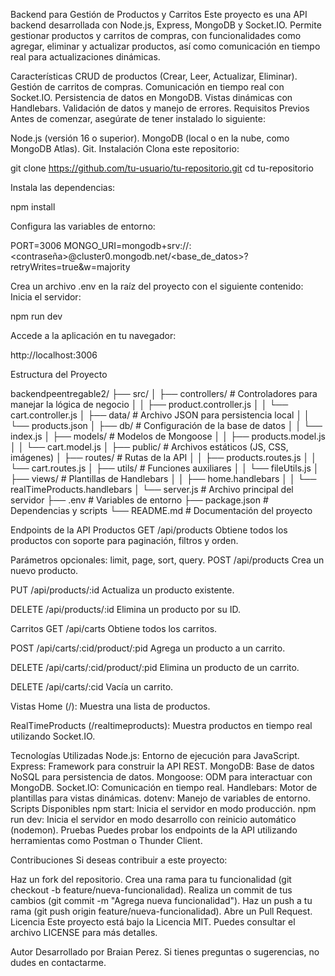 Backend para Gestión de Productos y Carritos
Este proyecto es una API backend desarrollada con Node.js, Express, MongoDB y Socket.IO. Permite gestionar productos y carritos de compras, con funcionalidades como agregar, eliminar y actualizar productos, así como comunicación en tiempo real para actualizaciones dinámicas.

Características
CRUD de productos (Crear, Leer, Actualizar, Eliminar).
Gestión de carritos de compras.
Comunicación en tiempo real con Socket.IO.
Persistencia de datos en MongoDB.
Vistas dinámicas con Handlebars.
Validación de datos y manejo de errores.
Requisitos Previos
Antes de comenzar, asegúrate de tener instalado lo siguiente:

Node.js (versión 16 o superior).
MongoDB (local o en la nube, como MongoDB Atlas).
Git.
Instalación
Clona este repositorio:

git clone https://github.com/tu-usuario/tu-repositorio.git
cd tu-repositorio

Instala las dependencias:

npm install

Configura las variables de entorno:

PORT=3006
MONGO_URI=mongodb+srv://<usuario>:<contraseña>@cluster0.mongodb.net/<base_de_datos>?retryWrites=true&w=majority

Crea un archivo .env en la raíz del proyecto con el siguiente contenido:
Inicia el servidor:

npm run dev

Accede a la aplicación en tu navegador:

http://localhost:3006

Estructura del Proyecto

backendpeentregable2/
├── src/
│   ├── controllers/       # Controladores para manejar la lógica de negocio
│   │   ├── product.controller.js
│   │   └── cart.controller.js
│   ├── data/              # Archivo JSON para persistencia local
│   │   └── products.json
│   ├── db/                # Configuración de la base de datos
│   │   └── index.js
│   ├── models/            # Modelos de Mongoose
│   │   ├── products.model.js
│   │   └── cart.model.js
│   ├── public/            # Archivos estáticos (JS, CSS, imágenes)
│   ├── routes/            # Rutas de la API
│   │   ├── products.routes.js
│   │   └── cart.routes.js
│   ├── utils/             # Funciones auxiliares
│   │   └── fileUtils.js
│   ├── views/             # Plantillas de Handlebars
│   │   ├── home.handlebars
│   │   └── realTimeProducts.handlebars
│   └── server.js          # Archivo principal del servidor
├── .env                   # Variables de entorno
├── package.json           # Dependencias y scripts
└── README.md              # Documentación del proyecto


Endpoints de la API
Productos
GET /api/products
Obtiene todos los productos con soporte para paginación, filtros y orden.

Parámetros opcionales: limit, page, sort, query.
POST /api/products
Crea un nuevo producto.

PUT /api/products/:id
Actualiza un producto existente.

DELETE /api/products/:id
Elimina un producto por su ID.

Carritos
GET /api/carts
Obtiene todos los carritos.

POST /api/carts/:cid/product/:pid
Agrega un producto a un carrito.

DELETE /api/carts/:cid/product/:pid
Elimina un producto de un carrito.

DELETE /api/carts/:cid
Vacía un carrito.

Vistas
Home (/):
Muestra una lista de productos.

RealTimeProducts (/realtimeproducts):
Muestra productos en tiempo real utilizando Socket.IO.

Tecnologías Utilizadas
Node.js: Entorno de ejecución para JavaScript.
Express: Framework para construir la API REST.
MongoDB: Base de datos NoSQL para persistencia de datos.
Mongoose: ODM para interactuar con MongoDB.
Socket.IO: Comunicación en tiempo real.
Handlebars: Motor de plantillas para vistas dinámicas.
dotenv: Manejo de variables de entorno.
Scripts Disponibles
npm start: Inicia el servidor en modo producción.
npm run dev: Inicia el servidor en modo desarrollo con reinicio automático (nodemon).
Pruebas
Puedes probar los endpoints de la API utilizando herramientas como Postman o Thunder Client.

Contribuciones
Si deseas contribuir a este proyecto:

Haz un fork del repositorio.
Crea una rama para tu funcionalidad (git checkout -b feature/nueva-funcionalidad).
Realiza un commit de tus cambios (git commit -m "Agrega nueva funcionalidad").
Haz un push a tu rama (git push origin feature/nueva-funcionalidad).
Abre un Pull Request.
Licencia
Este proyecto está bajo la Licencia MIT. Puedes consultar el archivo LICENSE para más detalles.

Autor
Desarrollado por Braian Perez.
Si tienes preguntas o sugerencias, no dudes en contactarme.